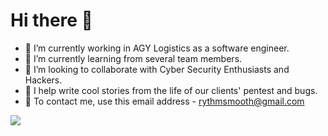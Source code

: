 # Hi there 👋

 - 🔭 I’m currently working in AGY Logistics as a software engineer. 
 - 🌱 I’m currently learning from several team members.
 - 👯 I’m looking to collaborate with Cyber Security Enthusiasts and Hackers.
 - 📃 I help write cool stories from the life of our clients' pentest and bugs.
 - 💌 To contact me, use this email address - rythmsmooth@gmail.com

![](https://raw.githubusercontent.com/TheDudeThatCode/TheDudeThatCode/master/Assets/Developer.gif)


